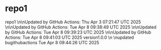 # repo1
repo1
\n\nUpdated by GitHub Actions: Thu Apr  3 07:21:47 UTC 2025
\n\nUpdated by GitHub Actions: Tue Apr  8 09:38:49 UTC 2025
\n\nUpdated by GitHub Actions: Tue Apr  8 09:39:23 UTC 2025
\n\nUpdated by GitHub Actions: Tue Apr  8 09:41:03 UTC 2025
version1.0.0
\n \nupdated bugithubactions Tue Apr  8 09:44:26 UTC 2025
